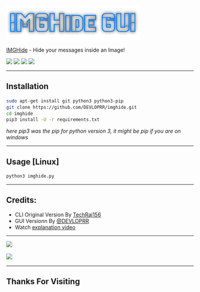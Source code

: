 [<img src="assets/header.png">](https://github.com/heyDevlopr/imghide "Hide text inside an Image")

[IMGHide](imghide.py) - Hide your messages inside an Image!


[<img src="https://img.shields.io/badge/LICENSE-MIT-blue?style=for-the-badge">](LICENSE)
[<img src="https://img.shields.io/badge/Latest%20Version-1.0-orange?style=for-the-badge">](imghide.py)
[<img src="https://img.shields.io/badge/Built%20On-Ubuntu-blue?style=for-the-badge&logo=ubuntu">](https://www.ubuntu.com "Built and Tested On Ubuntu")
[<img src="https://img.shields.io/badge/Written%20In-Python-yellow?style=for-the-badge&logo=python">](https://www.python.org/)

---

## Installation
```bash
sudo apt-get install git python3 python3-pip
git clone https://github.com/DEVLOPRR/imghide.git
cd imghide
pip3 install -U -r requirements.txt
```

*here pip3 was the pip for python version 3, it might be pip if you are on windows*

---


## Usage [Linux]
```bash
python3 imghide.py
```
---

## Credits:
* CLI Original Version By [TechRaj156](https://www.youtube.com/c/TechRaj156?sub_confirmation=1 "Subscribe Him MayN!!!")
* GUI Versionn By [@DEVLOPRR](https://github.com/DEVLOPRR "haha it's Me!") 
* Watch [explanation video](https://youtu.be/_KX8ORUA_98)

---

[<img src="https://img.shields.io/github/followers/DEVLOPRR?label=GitHub&logo=github&style=for-the-badge">](https://github.com/DEVLOPRR) &nbsp;

[<img src="https://img.shields.io/badge/Visit-Website-0e93b0?style=for-the-badge">](https://www.devlopr.ml)

---

## Thanks For Visiting
